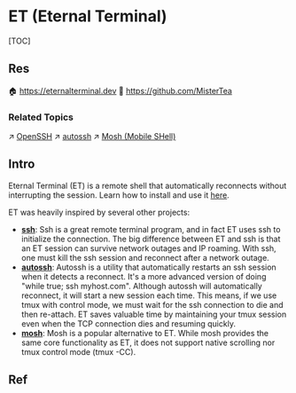 # ET (Eternal Terminal)

[TOC]



## Res
🏠 https://eternalterminal.dev
🚧 https://github.com/MisterTea


### Related Topics
↗ [OpenSSH](OpenSSH.md)
↗ [autossh](autossh.md)
↗ [Mosh (Mobile SHell)](Mosh%20(Mobile%20SHell).md)



## Intro
Eternal Terminal (ET) is a remote shell that automatically reconnects without interrupting the session. Learn how to install and use it [here](https://eternalterminal.dev/usermanual).

ET was heavily inspired by several other projects:
- [**ssh**](https://www.openssh.com/): Ssh is a great remote terminal program, and in fact ET uses ssh to initialize the connection. The big difference between ET and ssh is that an ET session can survive network outages and IP roaming. With ssh, one must kill the ssh session and reconnect after a network outage.
- [**autossh**](https://linux.die.net/man/1/autossh): Autossh is a utility that automatically restarts an ssh session when it detects a reconnect. It's a more advanced version of doing "while true; ssh myhost.com". Although autossh will automatically reconnect, it will start a new session each time. This means, if we use tmux with control mode, we must wait for the ssh connection to die and then re-attach. ET saves valuable time by maintaining your tmux session even when the TCP connection dies and resuming quickly.
- [**mosh**](https://mosh.org/): Mosh is a popular alternative to ET. While mosh provides the same core functionality as ET, it does not support native scrolling nor tmux control mode (tmux -CC).



## Ref
